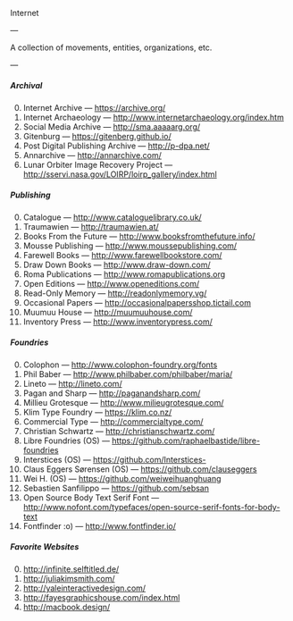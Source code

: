 Internet

—

A collection of movements, entities, organizations, etc.

—

##### Archival

0. Internet Archive — https://archive.org/
1. Internet Archaeology — http://www.internetarchaeology.org/index.htm
1. Social Media Archive — http://sma.aaaaarg.org/
2. Gitenburg — https://gitenberg.github.io/
3. Post Digital Publishing Archive — http://p-dpa.net/
4. Annarchive — http://annarchive.com/
5. Lunar Orbiter Image Recovery Project — http://sservi.nasa.gov/LOIRP/loirp_gallery/index.html

##### Publishing

0. Catalogue — http://www.cataloguelibrary.co.uk/
1. Traumawien — http://traumawien.at/
2. Books From the Future — http://www.booksfromthefuture.info/
3. Mousse Publishing — http://www.moussepublishing.com/
4. Farewell Books — http://www.farewellbookstore.com/
5. Draw Down Books — http://www.draw-down.com/
6. Roma Publications — http://www.romapublications.org
7. Open Editions — http://www.openeditions.com/
8. Read-Only Memory — http://readonlymemory.vg/
9. Occasional Papers — http://occasionalpapersshop.tictail.com
10. Muumuu House — http://muumuuhouse.com/
11. Inventory Press — http://www.inventorypress.com/

##### Foundries

0. Colophon — http://www.colophon-foundry.org/fonts
1. Phil Baber — http://www.philbaber.com/philbaber/maria/
2. Lineto — http://lineto.com/
3. Pagan and Sharp — http://paganandsharp.com/
4. Millieu Grotesque — http://www.milieugrotesque.com/
5. Klim Type Foundry — https://klim.co.nz/
6. Commercial Type — http://commercialtype.com/
7. Christian Schwartz — http://christianschwartz.com/
8. Libre Foundries (OS) — https://github.com/raphaelbastide/libre-foundries
9. Interstices (OS) — https://github.com/Interstices-
8. Claus Eggers Sørensen (OS) — https://github.com/clauseggers
9. Wei H. (OS) — https://github.com/weiweihuanghuang
10. Sebastien Sanfilippo — https://github.com/sebsan
11. Open Source Body Text Serif Font — http://www.nofont.com/typefaces/open-source-serif-fonts-for-body-text
12. Fontfinder :o) — http://www.fontfinder.io/

##### Favorite Websites

0. http://infinite.selftitled.de/
1. http://juliakimsmith.com/
2. http://yaleinteractivedesign.com/
3. http://fayesgraphicshouse.com/index.html
4. http://macbook.design/
